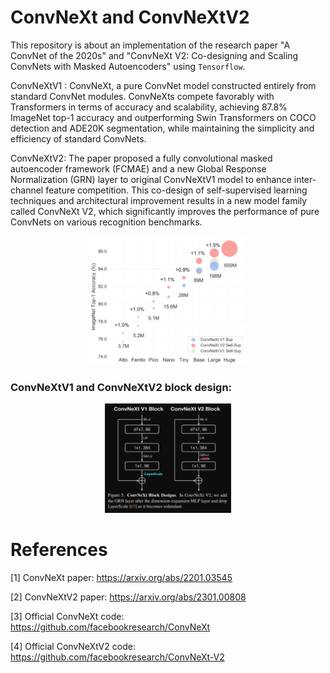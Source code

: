 # ConvNeXt and ConvNeXtV2

This repository is about an implementation of the research paper "A ConvNet of the 2020s" and "ConvNeXt V2: Co-designing and Scaling ConvNets with Masked Autoencoders" using `Tensorflow`.

ConvNeXtV1 : ConvNeXt, a pure ConvNet model constructed entirely from standard ConvNet modules. ConvNeXts compete favorably with Transformers in terms of accuracy and scalability, achieving 87.8% ImageNet top-1 accuracy and outperforming Swin Transformers on COCO detection and ADE20K segmentation, while maintaining the simplicity and efficiency of standard ConvNets.

ConvNeXtV2: The paper proposed a fully convolutional masked autoencoder framework (FCMAE) and a new Global Response Normalization (GRN) layer to original ConvNeXtV1 model to enhance inter-channel feature competition. This co-design of self-supervised learning techniques and architectural improvement results in a new model family called ConvNeXt V2, which significantly improves the performance of pure ConvNets on various recognition benchmarks.

<p align="center">
<img src="https://github.com/IMvision12/ConvNeXt-tf/blob/main/img/model_scaling.png" width=50% height=50%
class="right">
</p>

### ConvNeXtV1 and ConvNeXtV2 block design:

<p align="center">
<img src="https://github.com/IMvision12/ConvNeXt-tf/blob/main/img/Capture.PNG" width=40% height=40%
class="right">
</p>

# References

[1] ConvNeXt paper: https://arxiv.org/abs/2201.03545

[2] ConvNeXtV2 paper: https://arxiv.org/abs/2301.00808

[3] Official ConvNeXt code: https://github.com/facebookresearch/ConvNeXt

[4] Official ConvNeXtV2 code: https://github.com/facebookresearch/ConvNeXt-V2
